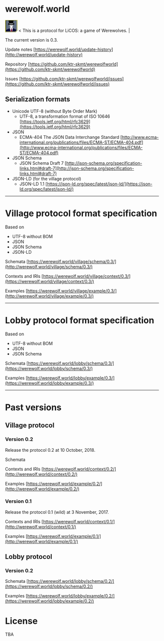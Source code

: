 # werewolf.world

<img src="image/0.1/master.jpg" alt="master" title="master"> &lt; This is a protocol for LiCOS: a game of Werewolves. &#124;

The current version is 0.3.

Update notes [https://werewolf.world/update-history](http://werewolf.world/update-history)

Repository [https://github.com/ktr-skmt/werewolfworld](https://github.com/ktr-skmt/werewolfworld)

Issues [https://github.com/ktr-skmt/werewolfworld/issues](https://github.com/ktr-skmt/werewolfworld/issues)

## Serialization formats

* Unicode UTF-8 (without Byte Order Mark)
  - UTF-8, a transformation format of ISO 10646 [https://tools.ietf.org/html/rfc3629](https://tools.ietf.org/html/rfc3629)
* JSON
  - ECMA-404 The JSON Data Interchange Standard [http://www.ecma-international.org/publications/files/ECMA-ST/ECMA-404.pdf](http://www.ecma-international.org/publications/files/ECMA-ST/ECMA-404.pdf)
* JSON Schema
  - JSON Schema Draft 7 [http://json-schema.org/specification-links.html#draft-7](http://json-schema.org/specification-links.html#draft-7)
* JSON-LD (for the village protocol)
  - JSON-LD 1.1 [https://json-ld.org/spec/latest/json-ld/](https://json-ld.org/spec/latest/json-ld/)

---

# Village protocol format specification

Based on 

* UTF-8 without BOM
* JSON
* JSON Schema
* JSON-LD

Schemata [https://werewolf.world/village/schema/0.3/](http://werewolf.world/village/schema/0.3/)

Contexts and IRIs [https://werewolf.world/village/context/0.3/](https://werewolf.world/village/context/0.3/)

Examples [https://werewolf.world/village/example/0.3/](http://werewolf.world/village/example/0.3/)

---

# Lobby protocol format specification

Based on 

* UTF-8 without BOM
* JSON
* JSON Schema

Schemata [https://werewolf.world/lobby/schema/0.3/](https://werewolf.world/lobby/schema/0.3/)

Examples [https://werewolf.world/lobby/example/0.3/](https://werewolf.world/lobby/example/0.3/)

---

# Past versions

## Village protocol

### Version 0.2

Release the protocol 0.2 at 10 October, 2018.

Schemata

Contexts and IRIs [https://werewolf.world/context/0.2/](http://werewolf.world/context/0.2/)

Examples [https://werewolf.world/example/0.2/](http://werewolf.world/example/0.2/)

### Version 0.1

Release the protocol 0.1 (wild) at 3 November, 2017.

Contexts and IRIs [https://werewolf.world/context/0.1/](http://werewolf.world/context/0.1/)

Examples [https://werewolf.world/example/0.1/](http://werewolf.world/example/0.1/)

## Lobby protocol

### Version 0.2

Schemata [https://werewolf.world/lobby/schema/0.2/](https://werewolf.world/lobby/schema/0.2/)

Examples [https://werewolf.world/lobby/example/0.2/](https://werewolf.world/lobby/example/0.2/)

# License

TBA
